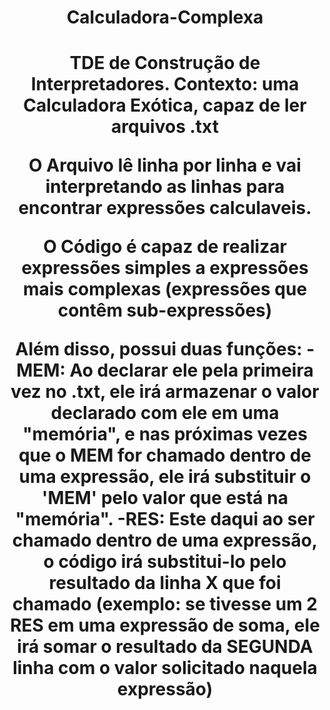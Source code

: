 <h1 align="center">Calculadora-Complexa</h1>
<h1 align="center">TDE de Construção de Interpretadores.
Contexto: uma Calculadora Exótica, capaz de ler arquivos .txt

O Arquivo lê linha por linha e vai interpretando as linhas para encontrar expressões calculaveis.

O Código é capaz de realizar expressões simples a expressões mais complexas (expressões que contêm sub-expressões)

Além disso, possui duas funções:
-MEM: Ao declarar ele pela primeira vez no .txt, ele irá armazenar o valor declarado com ele em uma "memória", e nas próximas vezes que o MEM for chamado dentro de uma expressão, ele irá substituir o 'MEM' pelo valor que está na "memória".
-RES: Este daqui ao ser chamado dentro de uma expressão, o código irá substitui-lo pelo resultado da linha X que foi chamado (exemplo: se tivesse um 2 RES em uma expressão de soma, ele irá somar o resultado da SEGUNDA linha com o valor solicitado naquela expressão)</h1>
